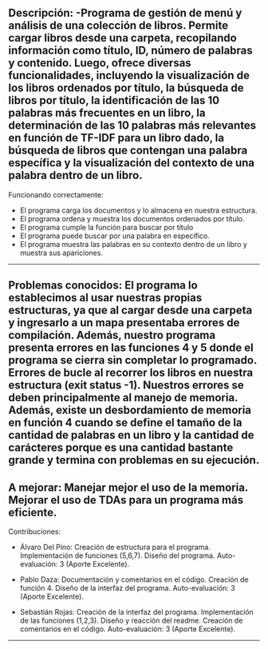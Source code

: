 **Descripción:**
-Programa de gestión de menú y análisis de una colección de libros. Permite cargar libros desde una carpeta, recopilando información como título, ID, número de palabras y contenido. Luego, ofrece diversas funcionalidades, incluyendo la visualización de los libros ordenados por título, la búsqueda de libros por título, la identificación de las 10 palabras más frecuentes en un libro, la determinación de las 10 palabras más relevantes en función de TF-IDF para un libro dado, la búsqueda de libros que contengan una palabra específica y la visualización del contexto de una palabra dentro de un libro.
-------------------------------------------------------------  
Funcionando correctamente:
- El programa carga los documentos y lo almacena en nuestra estructura.
- El programa ordena y muestra los documentos ordenados por título.
- El programa cumple la función para buscar por título
- El programa puede buscar por una palabra en específico.
- El programa muestra las palabras en su contexto dentro de un libro y muestra sus apariciones.
-------------------------------------------------------------
Problemas conocidos: El programa lo establecimos al usar nuestras propias estructuras, ya que al cargar desde una carpeta y ingresarlo a un mapa presentaba errores de compilación. Además, nuestro programa presenta errores en las funciones 4 y 5 donde el programa se cierra sin completar lo programado. Errores de bucle al recorrer los libros en nuestra estructura (exit status -1). Nuestros errores se deben principalmente al manejo de memoria. Además, existe un desbordamiento de memoria en función 4 cuando se define el tamaño de la cantidad de palabras en un libro y la cantidad de carácteres porque es una cantidad bastante grande y termina con problemas en su ejecución.
-------------------------------------------------------------
A mejorar: Manejar mejor el uso de la memoria. Mejorar el uso de TDAs para un programa más eficiente. 
-------------------------------------------------------------
Contribuciones:
- Álvaro Del Pino: Creación de estructura para el programa. Implementación de funciones (5,6,7). Diseño del programa. Auto-evaluación: 3 (Aporte Excelente).

- Pablo Daza: Documentación y comentarios en el código. Creación de función 4. Diseño de la interfaz del programa. Auto-evaluación: 3 (Aporte Excelente).

- Sebastián Rojas: Creación de la interfaz del programa. Implementación de las funciones (1,2,3). Diseño y reacción del readme. Creación de comentarios en el código. Auto-evaluación: 3 (Aporte Excelente).
-------------------------------------------------------------
  